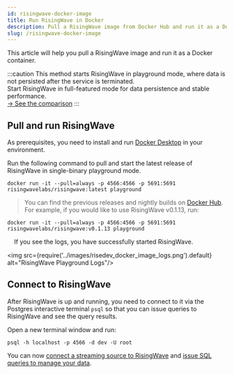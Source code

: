 ```yaml
---
id: risingwave-docker-image
title: Run RisingWave in Docker
description: Pull a RisingWave image from Docker Hub and run it as a Docker container.
slug: /risingwave-docker-image
---
```


This article will help you pull a RisingWave image and run it as a Docker container.

:::caution
This method starts RisingWave in playground mode, where data is not persisted after the service is terminated.<br/>Start RisingWave in full-featured mode for data persistence and stable performance. <br/>[→ See the comparison](../get-started.md#run-risingwave)
:::

## Pull and run RisingWave

As prerequisites, you need to install and run [Docker Desktop](https://docs.docker.com/get-docker/) in your environment.

Run the following command to pull and start the latest release of RisingWave in single-binary playground mode.

```shell
docker run -it --pull=always -p 4566:4566 -p 5691:5691 risingwavelabs/risingwave:latest playground
```
> You can find the previous releases and nightly builds on [Docker Hub](https://hub.docker.com/r/risingwavelabs/risingwave/tags).<br/>For example, if you would like to use RisingWave v0.1.13, run:
```shell
docker run -it --pull=always -p 4566:4566 -p 5691:5691 risingwavelabs/risingwave:v0.1.13 playground
```

&nbsp;&nbsp;&nbsp;&nbsp;If you see the logs, you have successfully started RisingWave.

<img src={require('../images/risedev_docker_image_logs.png').default} alt="RisingWave Playground Logs"/>


## Connect to RisingWave

After RisingWave is up and running, you need to connect to it via the Postgres interactive terminal `psql` so that you can issue queries to RisingWave and see the query results.

Open a new terminal window and run:

```shell
psql -h localhost -p 4566 -d dev -U root
```
    
You can now [connect a streaming source to RisingWave](sql/commands/sql-create-source.md) and [issue SQL queries to manage your data](risingwave-sql-101.md).
